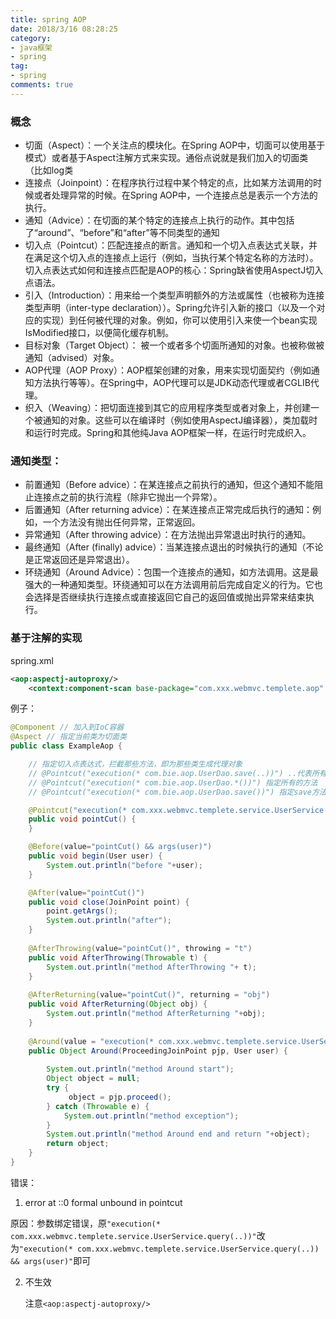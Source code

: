 ```yaml
---
title: spring AOP
date: 2018/3/16 08:28:25
category:
- java框架
- spring
tag:
- spring 
comments: true  
---
```

### 概念

- 切面（Aspect）：一个关注点的模块化。在Spring AOP中，切面可以使用基于模式）或者基于Aspect注解方式来实现。通俗点说就是我们加入的切面类（比如log类
- 连接点（Joinpoint）：在程序执行过程中某个特定的点，比如某方法调用的时候或者处理异常的时候。在Spring AOP中，一个连接点总是表示一个方法的执行。
- 通知（Advice）：在切面的某个特定的连接点上执行的动作。其中包括了“around”、“before”和“after”等不同类型的通知
- 切入点（Pointcut）：匹配连接点的断言。通知和一个切入点表达式关联，并在满足这个切入点的连接点上运行（例如，当执行某个特定名称的方法时）。切入点表达式如何和连接点匹配是AOP的核心：Spring缺省使用AspectJ切入点语法。
- 引入（Introduction）：用来给一个类型声明额外的方法或属性（也被称为连接类型声明（inter-type declaration））。Spring允许引入新的接口（以及一个对应的实现）到任何被代理的对象。例如，你可以使用引入来使一个bean实现IsModified接口，以便简化缓存机制。
- 目标对象（Target Object）： 被一个或者多个切面所通知的对象。也被称做被通知（advised）对象。 
- AOP代理（AOP Proxy）：AOP框架创建的对象，用来实现切面契约（例如通知方法执行等等）。在Spring中，AOP代理可以是JDK动态代理或者CGLIB代理。
- 织入（Weaving）：把切面连接到其它的应用程序类型或者对象上，并创建一个被通知的对象。这些可以在编译时（例如使用AspectJ编译器），类加载时和运行时完成。Spring和其他纯Java AOP框架一样，在运行时完成织入。

### 通知类型：

- 前置通知（Before advice）：在某连接点之前执行的通知，但这个通知不能阻止连接点之前的执行流程（除非它抛出一个异常）。
- 后置通知（After returning advice）：在某连接点正常完成后执行的通知：例如，一个方法没有抛出任何异常，正常返回。
- 异常通知（After throwing advice）：在方法抛出异常退出时执行的通知。
- 最终通知（After (finally) advice）：当某连接点退出的时候执行的通知（不论是正常返回还是异常退出）。
- 环绕通知（Around Advice）：包围一个连接点的通知，如方法调用。这是最强大的一种通知类型。环绕通知可以在方法调用前后完成自定义的行为。它也会选择是否继续执行连接点或直接返回它自己的返回值或抛出异常来结束执行。

### 基于注解的实现

spring.xml

``` xml
<aop:aspectj-autoproxy/>  
	<context:component-scan base-package="com.xxx.webmvc.templete.aop" />
```

例子：

``` java
@Component // 加入到IoC容器
@Aspect // 指定当前类为切面类
public class ExampleAop {

    // 指定切入点表达式，拦截那些方法，即为那些类生成代理对象
    // @Pointcut("execution(* com.bie.aop.UserDao.save(..))") ..代表所有参数
    // @Pointcut("execution(* com.bie.aop.UserDao.*())") 指定所有的方法
    // @Pointcut("execution(* com.bie.aop.UserDao.save())") 指定save方法

    @Pointcut("execution(* com.xxx.webmvc.templete.service.UserService.add(..))")
    public void pointCut() {
    }

    @Before(value="pointCut() && args(user)")
    public void begin(User user) {
        System.out.println("before "+user);
    }

    @After(value="pointCut()")
    public void close(JoinPoint point) {
        point.getArgs();
        System.out.println("after");
    }
    
    @AfterThrowing(value="pointCut()", throwing = "t")
    public void AfterThrowing(Throwable t) {
        System.out.println("method AfterThrowing "+ t);
    } 
    
    @AfterReturning(value="pointCut()", returning = "obj")
    public void AfterReturning(Object obj) {
        System.out.println("method AfterReturning "+obj);
    } 
    
    @Around(value = "execution(* com.xxx.webmvc.templete.service.UserService.query(..)) && args(user)")
    public Object Around(ProceedingJoinPoint pjp, User user) {
        
        System.out.println("method Around start");
        Object object = null;
        try {
             object = pjp.proceed();
        } catch (Throwable e) {
            System.out.println("method exception");
        }
        System.out.println("method Around end and return "+object);
        return object;
    } 
}
```

错误：

1.  error at ::0 formal unbound in pointcut 

   原因：参数绑定错误，原`"execution(* com.xxx.webmvc.templete.service.UserService.query(..))"`改为`"execution(* com.xxx.webmvc.templete.service.UserService.query(..)) && args(user)"`即可

2. 不生效

   注意`<aop:aspectj-autoproxy/>  `


